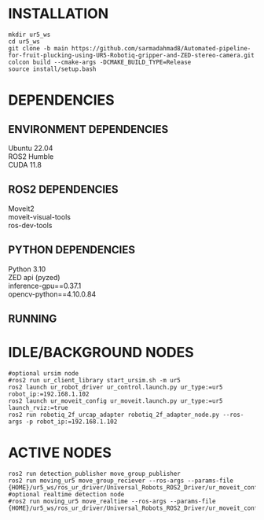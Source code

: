# INSTALLATION
```
mkdir ur5_ws
cd ur5_ws
git clone -b main https://github.com/sarmadahmad8/Automated-pipeline-for-fruit-plucking-using-UR5-Robotiq-gripper-and-ZED-stereo-camera.git
colcon build --cmake-args -DCMAKE_BUILD_TYPE=Release
source install/setup.bash
```
# DEPENDENCIES
## ENVIRONMENT DEPENDENCIES
Ubuntu 22.04\
ROS2 Humble\
CUDA 11.8

## ROS2 DEPENDENCIES
Moveit2\
moveit-visual-tools\
ros-dev-tools

## PYTHON DEPENDENCIES
Python 3.10\
ZED api (pyzed)\
inference-gpu==0.37.1\
opencv-python==4.10.0.84

## RUNNING
# IDLE/BACKGROUND NODES
```
#optional ursim node
#ros2 run ur_client_library start_ursim.sh -m ur5
ros2 launch ur_robot_driver ur_control.launch.py ur_type:=ur5 robot_ip:=192.168.1.102
ros2 launch ur_moveit_config ur_moveit.launch.py ur_type:=ur5 launch_rviz:=true
ros2 run robotiq_2f_urcap_adapter robotiq_2f_adapter_node.py --ros-args -p robot_ip:=192.168.1.102
```
# ACTIVE NODES
```
ros2 run detection_publisher move_group_publisher
ros2 run moving_ur5 move_group_reciever --ros-args --params-file {HOME}/ur5_ws/ros_ur_driver/Universal_Robots_ROS2_Driver/ur_moveit_config/config/kinematics.yaml
#optional realtime detection node
#ros2 run moving_ur5 move_realtime --ros-args --params-file {HOME}/ur5_ws/ros_ur_driver/Universal_Robots_ROS2_Driver/ur_moveit_config/config/kinematics.yaml
```
